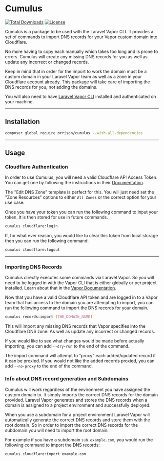 # Cumulus

[![Total Downloads](https://img.shields.io/packagist/dt/orrison/cumulus.svg?style=flat-square)](https://packagist.org/packages/orrison/cumulus)
[![License](http://poser.pugx.org/orrison/cumulus/license)](https://packagist.org/packages/orrison/cumulus)

Cumulus is a package to be used with the Laravel Vapor CLI. It provides a set of commands to import DNS records for your Vapor custom domain into Cloudflare.

No more having to copy each manually which takes too long and is prone to errors. Cumulus will create any missing DNS records for you as well as update any incorrect or changed records.

Keep in mind that in order for the import to work the domain must be a custom domain in your Laravel Vapor team as well as a zone in your Cloudflare account already. This package will take care of importing the DNS records for you, not adding the domains.

You will also need to have [Laravel Vapor CLI](https://docs.vapor.build/1.0/introduction.html#installing-the-vapor-cli) installed and authenticated on your machine.

---

## Installation
```bash
composer global require orrison/cumulus --with-all-dependencies
```

---

## Usage

### Cloudflare Authentication
In order to use Cumulus, you will need a valid Cloudflare API Access Token. You can get one by following the instructions in their [Documentation](https://developers.cloudflare.com/api/tokens/create).

The "Edit DNS Zone" template is perfect for this. You will just need set the "Zone Resources" options to either `All Zones` or the correct option for your use case.

Once you have your token you can run the following command to input your token. It is then stored for use in future commands.
```bash
cumulus cloudflare:login
```
If, for what ever reason, you would like to clear this token from local storage then you can run the following command.
```bash
cumulus cloudflare:logout
```

---

### Importing DNS Records
Cumulus directly executes some commands via Laravel Vapor. So you will need to be logged in with the Vapor CLI that is either globally or per project installed. Learn about that in the [Vapor Documentation](https://docs.vapor.build/1.0/introduction.html#installing-the-vapor-cli).

Now that you have a valid Cloudflare API token and are logged in to a Vapor team that has access to the domain you are attempting to import, you can run the following command to import the DNS records for your domain.
```bash
cumulus records:import [THE_DOMAIN_NAME]
```
This will import any missing DNS records that Vapor specifies into the Cloudflare DNS zone. As well as update any incorrect or changed records.

If you would like to see what changes would be made before actually importing, you can add `--dry-run` to the end of the command.

The import command will attempt to "proxy" each added/updated record if it can be proxied. If you would not like the added records proxied, you can add `--no-proxy` to the end of the command.

### Info about DNS record generation and Subdomains

Cumulus will work regardless of the environment you have assigned the custom domain to. It simply imports the correct DNS records for the domain provided. Laravel Vapor generates and stores the DNS records when a domain is assigned to a project environment and successfully deployed.

When you use a subdomain for a project environment Laravel Vapor will automatically generate the correct DNS records and store them with the root domain. So in order to import the correct DNS records for the subdomain you will need to import the root domain.

For example if you have a subdomain `sub.example.com`, you would run the following command to import the DNS records:
```bash
cumulus cloudflare:import example.com
```
